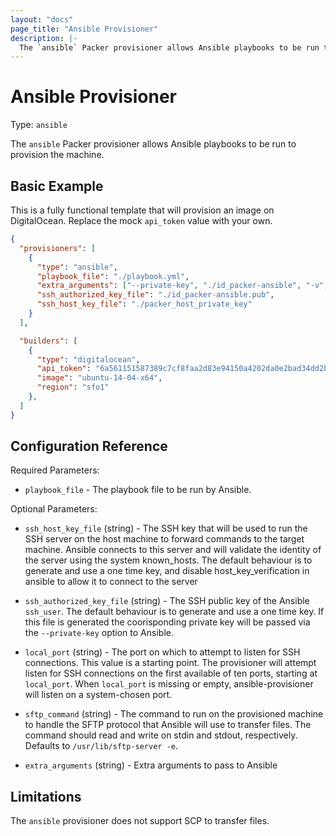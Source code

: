 ```yaml
---
layout: "docs"
page_title: "Ansible Provisioner"
description: |-
  The `ansible` Packer provisioner allows Ansible playbooks to be run to provision the machine. 
---
```


# Ansible Provisioner

Type: `ansible`

The `ansible` Packer provisioner allows Ansible playbooks to be run to provision the machine.

## Basic Example

This is a fully functional template that will provision an image on
DigitalOcean. Replace the mock `api_token` value with your own.

```json
{
  "provisioners": [
    {
      "type": "ansible",
      "playbook_file": "./playbook.yml",
      "extra_arguments": ["--private-key", "./id_packer-ansible", "-v", "-c", "paramiko"],
      "ssh_authorized_key_file": "./id_packer-ansible.pub",
      "ssh_host_key_file": "./packer_host_private_key"
    }
  ],

  "builders": [
    {
      "type": "digitalocean",
      "api_token": "6a561151587389c7cf8faa2d83e94150a4202da0e2bad34dd2bf236018ffaeeb",
      "image": "ubuntu-14-04-x64",
      "region": "sfo1"
    },
  ]
}
```

## Configuration Reference

Required Parameters:

- `playbook_file` - The playbook file to be run by Ansible.

Optional Parameters:

- `ssh_host_key_file` (string) - The SSH key that will be used to run the SSH
  server on the host machine to forward commands to the target machine. Ansible
  connects to this server and will validate the identity of the server using
  the system known_hosts. The default behaviour is to generate and use a one
  time key, and disable host_key_verification in ansible to allow it to connect
  to the server 

- `ssh_authorized_key_file` (string) - The SSH public key of the Ansible
  `ssh_user`. The default behaviour is to generate and use a one time key. If
  this file is generated the coorisponding private key will be passed via the
  `--private-key` option to Ansible.

- `local_port` (string) - The port on which to attempt to listen for SSH
  connections. This value is a starting point.  The provisioner will attempt
  listen for SSH connections on the first available of ten ports, starting at
  `local_port`. When `local_port` is missing or empty, ansible-provisioner will
  listen on a system-chosen port.


- `sftp_command` (string) - The command to run on the provisioned machine to
  handle the SFTP protocol that Ansible will use to transfer files. The command
  should read and write on stdin and stdout, respectively. Defaults to
  `/usr/lib/sftp-server -e`.

- `extra_arguments` (string) - Extra arguments to pass to Ansible

## Limitations

The `ansible` provisioner does not support SCP to transfer files.
